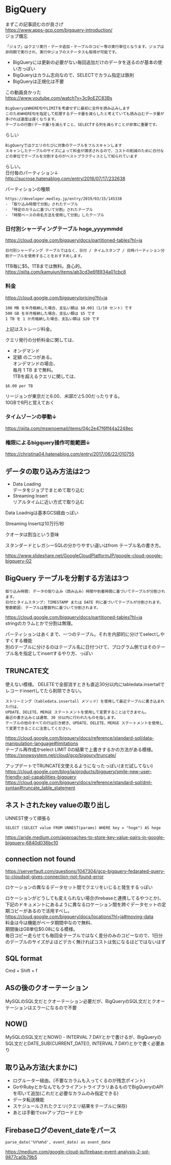 # BigQuery

まずこの記事読むのが良さげ  
https://www.apps-gcp.com/bigquery-introduction/  
ジョブ備忘
```
「ジョブ」はクエリ実行・データ追加・テーブルのコピー等の実行単位となります。ジョブは非同期で実行され、実行中ジョブのステータスも取得が可能です。
```

- BigQueryには更新の必要がない毎回追加だけのデータを送るのが基本の使い方っぽい
- BigQueryはカラム志向なので、SELECTでカラム指定は鉄則
- BigQueryは正規化は不要

この動画良かった  
https://www.youtube.com/watch?v=3c9oEZC83Bs

```
BigQueryはWHERE句やLIMITを考慮せずに最初に全件を読み込みします
このためWHERE句を指定して処理するデータ量を減らしたと考えていても読み込むデータ量が多ければ速度は遅くなります。
テーブルの行数(データ量)を減らすこと、SELECTする列を減らすことが非常に重要です。
```
らしい

```
BigQueryではクエリのたびに対象のテーブルをフルスキャンします
スキャンしたテーブルのサイズによって料金が請求されるので、コストの削減のために日付などの単位でテーブルを分割するのがベストプラクティスとして知られています
```
らしい。  
日付毎のパーティション↓  
http://sucrose.hatenablog.com/entry/2016/07/17/232638

パーティションの種類
```
https://developer.medley.jp/entry/2019/03/15/145338
- 「取り込み時間で分割」されたテーブル
- 「特定のカラムに基づいて分割」されたテーブル
- 「時間ベースの命名方法を使用して分割」したテーブル
```

### 日付別シャーディングテーブル hoge_yyyymmdd
https://cloud.google.com/bigquery/docs/partitioned-tables?hl=ja
```
日付別シャーディング テーブルではなく、日付 / タイムスタンプ / 日時パーティション分割テーブルを使用することをおすすめします。
```

1TB毎に$5。1TBまでは無料。良心的。  
https://qiita.com/kamujun/items/ab3cd3e6f8934a01cbc8

### 料金
https://cloud.google.com/bigquery/pricing?hl=ja
```
100 MB を半月格納した場合、支払い額は $0.001（1/10 セント）です
500 GB を半月格納した場合、支払い額は $5 です
1 TB を 1 か月格納した場合、支払い額は $20 です
```
上記はストレージ料金。

クエリ発行の分析料金に関しては、  
- オンデマンド
- 定額
の二つがある。  
オンデマンドの場合、  
毎月 1 TB まで無料。  
1TBを超えるクエリに関しては、  
```
$6.00 per TB
```
リージョンが東京だと$6.00、米国だと$5.00だったりする。  
10GBで6円と覚えておく

### タイムゾーンの挙動↓
https://qiita.com/mswnoemail/items/04c2e47f6ff44a2248ec

### 権限によるbigquery操作可能範囲↓
https://christina04.hatenablog.com/entry/2017/06/22/010755

## データの取り込み方法は2つ
- Data Loading  
データをジョブでまとめて取り込む
- Streaming Insert  
リアルタイムに近い方式で取り込む

Data Loadnigは基本GCS経由っぽい

Streaming Insertは10万行/秒

クオータは割当という意味

スタンダードとレガシーSQLの分かりやすい違いはfrom テーブル名の書き方。

https://www.slideshare.net/GoogleCloudPlatformJP/google-cloud-google-bigquery-02

## BigQuery テーブルを分割する方法は3つ
```
取り込み時間: データの取り込み（読み込み）時間や到着時間に基づいてテーブルが分割されます。
日付とタイムスタンプ: TIMESTAMP または DATE 列に基づいてテーブルが分割されます。
整数範囲: テーブルは整数列に基づいて分割されます。
```
https://cloud.google.com/bigquery/docs/partitioned-tables?hl=ja  
stringのカラムとかで分割は無理。  

パーティションはあくまで、一つのテーブル。それを内部的に分けてselectしやすくする機能  
別のテーブルに分けるのはテーブル名に日付つけて、プログラム側ではそのテーブル名を指定してinsertするやり方、っぽい

## TRUNCATE文
使えない模様。
DELETEで全部消すときも直近30分以内にtabledata.insertallでレコードinsertしてたら削除できない。
```
ストリーミング（tabledata.insertall メソッド）を使用して最近テーブルに書き込まれた行は、
UPDATE、DELETE、MERGE ステートメントを使用して変更することはできません。
最近の書き込みとは通常、30 分以内に行われたものを指します。
テーブルの他のすべての行は引き続き、UPDATE、DELETE、MERGE ステートメントを使用して変更できることに注意してください。
```
https://cloud.google.com/bigquery/docs/reference/standard-sql/data-manipulation-language#limitations  
テーブル再作成かselect LIMIT 0の結果で上書きするかの方法がある模様。  
https://snowsystem.net/cloud/gcp/bigqury/truncate/

アップデートでTRUNCATE文使えるようになったっぽい(まだ試してない)  
https://cloud.google.com/blog/ja/products/bigquery/smile-new-user-friendly-sql-capabilities-bigquery  
https://cloud.google.com/bigquery/docs/reference/standard-sql/dml-syntax#truncate_table_statement

## ネストされたkey valueの取り出し
UNNEST使って頑張る
```
SELECT (SELECT value FROM UNNEST(params) WHERE key = "hoge") AS hoge
```

https://aride.medium.com/approaches-to-store-key-value-pairs-in-google-bigquery-6840d036bc10

## connection not found
https://serverfault.com/questions/1047304/gcp-bigquery-fedarated-query-to-cloudsql-gives-connection-not-found-error

ロケーションの異なるデータセット間でクエリをいじると発生するっぽい

ロケーションがどうしても変えられない場合(firebaseと連携してるやつとか)、  
下記のドキュメントにあるように異なるロケーション間を跨ぐデータセットの定期コピーがあるので活用すべし。  
https://cloud.google.com/bigquery/docs/locations?hl=ja#moving-data  
料金は今は機能がベータ期間中なので無料、  
期間後はGB単位$0.08になる模様。  
毎日コピー走らせても毎回全テーブルではなく差分のみのコピーなので、1日分のデーブルのサイズがよほどデカく無ければコストは気になるほどではないはず

## SQL format
Cmd + Shift + f

## ASの後のクオーテーション
MySQLのSQL文だとクオーテーション必要だが、BigQueryのSQL文だとクオーテーションはエラーになるので不要

## NOW()
MySQLのSQL文だとNOW() - INTERVAL 7 DAYとかで書けるが、BigQueryのSQL文だとDATE_SUB(CURRENT_DATE(), INTERVAL 7 DAY)とかで書く必要あり

## 取り込み方法(大まかに)
- ログルーター経由。(不要なカラムも入ってくるのが残念ポイント)
- GoやRubyとかなんでもクライアントライブラリあるものでBigQueryのAPIを叩いて追加(これだと必要なカラムのみ指定できる)
- データ転送機能
- スケジュールされたクエリ(クエリ結果をテーブルに保存)
- あとは手動でcsvアップロードとか

## Firebaseログのevent_dateをパース
```
parse_date('%Y%m%d', event_date) as event_date
```
https://medium.com/google-cloud-jp/firebase-event-analysis-2-sql-9877ca0b79b5
